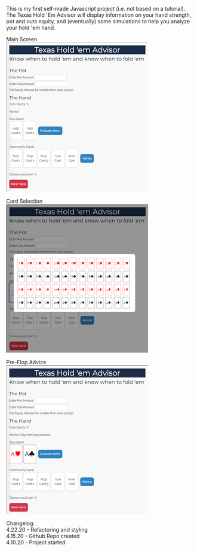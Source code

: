 This is my first self-made Javascript project (i.e. not based on a tutorial). The Texas Hold 'Em Advisor will display information on your hand strength, pot and outs equity, and (eventually) some simulations to help you analyze your hold 'em hand. 

Main Screen  
![Main Screen](https://github.com/HeyImMatt/texas_holdem_advisor/blob/master/images/THAdvisorMain.png)

Card Selection  
![Card Selection](https://github.com/HeyImMatt/texas_holdem_advisor/blob/master/images/SelectCard.png)

Pre-Flop Advice  
![Pre-Flop Advice](https://github.com/HeyImMatt/texas_holdem_advisor/blob/master/images/PreFlop.png)

Changelog:  
4.22.20 - Refactoring and styling  
4.15.20 - Github Repo created  
4.10.20 - Project started

